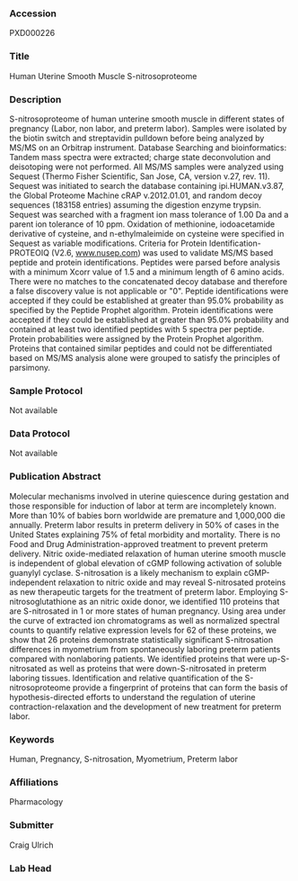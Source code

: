 ### Accession
PXD000226

### Title
Human Uterine Smooth Muscle S-nitrosoproteome

### Description
S-nitrosoproteome of human unterine smooth muscle in different states of pregnancy (Labor, non labor, and preterm labor).  Samples were isolated by the biotin switch  and streptavidin pulldown before being analyzed by MS/MS on an Orbitrap instrument. Database Searching and bioinformatics: Tandem mass spectra were extracted; charge state deconvolution and deisotoping were not performed. All MS/MS samples were analyzed using Sequest (Thermo Fisher Scientific, San Jose, CA, version v.27, rev. 11). Sequest was initiated to search the database containing ipi.HUMAN.v3.87, the Global Proteome Machine cRAP v.2012.01.01, and random decoy sequences (183158 entries) assuming the digestion enzyme trypsin. Sequest was searched with a fragment ion mass tolerance of 1.00 Da and a parent ion tolerance of 10 ppm. Oxidation of methionine, iodoacetamide derivative of cysteine, and n-ethylmaleimide on cysteine were specified in Sequest as variable modifications. Criteria for Protein Identification-PROTEOIQ (V2.6, www.nusep.com) was used to validate MS/MS based peptide and protein identifications. Peptides were parsed before analysis with a minimum Xcorr value of 1.5 and a minimum length of 6 amino acids. There were no matches to the concatenated decoy database and therefore a false discovery value is not applicable or "0". Peptide identifications were accepted if they could be established at greater than 95.0% probability as specified by the Peptide Prophet algorithm. Protein identifications were accepted if they could be established at greater than 95.0% probability and contained at least two identified peptides with 5 spectra per peptide. Protein probabilities were assigned by the Protein Prophet algorithm. Proteins that contained similar peptides and could not be differentiated based on MS/MS analysis alone were grouped to satisfy the principles of parsimony.

### Sample Protocol
Not available

### Data Protocol
Not available

### Publication Abstract
Molecular mechanisms involved in uterine quiescence during gestation and those responsible for induction of labor at term are incompletely known. More than 10% of babies born worldwide are premature and 1,000,000 die annually. Preterm labor results in preterm delivery in 50% of cases in the United States explaining 75% of fetal morbidity and mortality. There is no Food and Drug Administration-approved treatment to prevent preterm delivery. Nitric oxide-mediated relaxation of human uterine smooth muscle is independent of global elevation of cGMP following activation of soluble guanylyl cyclase. S-nitrosation is a likely mechanism to explain cGMP-independent relaxation to nitric oxide and may reveal S-nitrosated proteins as new therapeutic targets for the treatment of preterm labor. Employing S-nitrosoglutathione as an nitric oxide donor, we identified 110 proteins that are S-nitrosated in 1 or more states of human pregnancy. Using area under the curve of extracted ion chromatograms as well as normalized spectral counts to quantify relative expression levels for 62 of these proteins, we show that 26 proteins demonstrate statistically significant S-nitrosation differences in myometrium from spontaneously laboring preterm patients compared with nonlaboring patients. We identified proteins that were up-S-nitrosated as well as proteins that were down-S-nitrosated in preterm laboring tissues. Identification and relative quantification of the S-nitrosoproteome provide a fingerprint of proteins that can form the basis of hypothesis-directed efforts to understand the regulation of uterine contraction-relaxation and the development of new treatment for preterm labor.

### Keywords
Human, Pregnancy, S-nitrosation, Myometrium, Preterm labor

### Affiliations
Pharmacology

### Submitter
Craig Ulrich

### Lab Head


